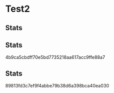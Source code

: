 # Test2


## Stats



## Stats

4b9ca5cbdff70e5bd7735218aa617acc9ffe88a7

## Stats

89813fd3c7ef9f4abbe79b38d6a398bca40ea030
